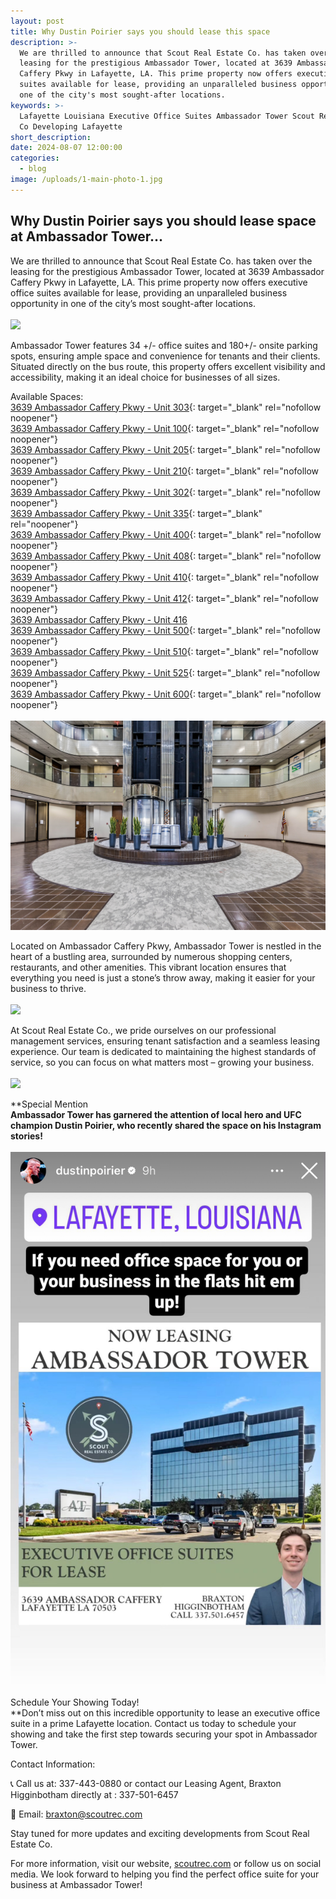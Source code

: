 ```yaml
---
layout: post
title: Why Dustin Poirier says you should lease this space
description: >-
  We are thrilled to announce that Scout Real Estate Co. has taken over the
  leasing for the prestigious Ambassador Tower, located at 3639 Ambassador
  Caffery Pkwy in Lafayette, LA. This prime property now offers executive office
  suites available for lease, providing an unparalleled business opportunity in
  one of the city's most sought-after locations.
keywords: >-
  Lafayette Louisiana Executive Office Suites Ambassador Tower Scout Real Estate
  Co Developing Lafayette
short_description:
date: 2024-08-07 12:00:00
categories:
  - blog
image: /uploads/1-main-photo-1.jpg
---
```

## **Why Dustin Poirier says you should lease space at Ambassador Tower...**

We are thrilled to announce that Scout Real Estate Co. has taken over the leasing for the prestigious Ambassador Tower, located at 3639 Ambassador Caffery Pkwy in Lafayette, LA. This prime property now offers executive office suites available for lease, providing an unparalleled business opportunity in one of the city’s most sought-after locations.<br><br>![](/uploads/3639ambcaf-9.jpg)

Ambassador Tower features 34 +/- office suites and 180+/- onsite parking spots, ensuring ample space and convenience for tenants and their clients. Situated directly on the bus route, this property offers excellent visibility and accessibility, making it an ideal choice for businesses of all sizes.

Available Spaces:<br>[3639 Ambassador Caffery Pkwy - Unit 303](https://listings.scoutrec.com/listing/3639-ambassador-caffery-parkway-unit-303-24007032/ "Unit 303"){: target="_blank" rel="nofollow noopener"}<br>[3639 Ambassador Caffery Pkwy - Unit 100](https://listings.scoutrec.com/listing/3639-ambassador-caffery-parkway-unit-100-24007345/ "Unit 100"){: target="_blank" rel="nofollow noopener"}<br>[3639 Ambassador Caffery Pkwy - Unit 205](https://listings.scoutrec.com/listing/3639-ambassador-caffery-parkway-unit-205-24007346/ "Unit 205"){: target="_blank" rel="nofollow noopener"}<br>[3639 Ambassador Caffery Pkwy - Unit 210](https://listings.scoutrec.com/listing/3639-ambassador-caffery-parkway-unit-210-24007347/ "Unit 210"){: target="_blank" rel="nofollow noopener"}<br>[3639 Ambassador Caffery Pkwy - Unit 302](https://listings.scoutrec.com/listing/3639-ambassador-caffery-parkway-unit-302-24007348/ "Unit 302"){: target="_blank" rel="nofollow noopener"}<br>[3639 Ambassador Caffery Pkwy - Unit 335](https://listings.scoutrec.com/listing/3639-ambassador-caffery-parkway-unit-335-24007349/ "Unit 335"){: target="_blank" rel="noopener"}<br>[3639 Ambassador Caffery Pkwy - Unit 400](https://listings.scoutrec.com/listing/3639-ambassador-caffery-parkway-unit-400-24007350/ "Unit 400"){: target="_blank" rel="nofollow noopener"}<br>[3639 Ambassador Caffery Pkwy - Unit 408](https://listings.scoutrec.com/listing/3639-ambassador-caffery-parkway-unit-408-24007351/ "Unit 408"){: target="_blank" rel="nofollow noopener"}<br>[3639 Ambassador Caffery Pkwy - Unit 410](https://listings.scoutrec.com/listing/3639-ambassador-caffery-parkway-unit-410-24007352/ "Unit 410"){: target="_blank" rel="nofollow noopener"}<br>[3639 Ambassador Caffery Pkwy - Unit 412](https://listings.scoutrec.com/listing/3639-ambassador-caffery-parkway-unit-412-24007353/ "Unit 412"){: target="_blank" rel="nofollow noopener"}<br>[3639 Ambassador Caffery Pkwy - Unit 416](https://listings.scoutrec.com/listing/3639-ambassador-caffery-parkway-unit-416-24007354/ "Unit 416")<br>[3639 Ambassador Caffery Pkwy - Unit 500](https://listings.scoutrec.com/listing/3639-ambassador-caffery-parkway-unit-500-24007355/ "Unit 500"){: target="_blank" rel="nofollow noopener"}<br>[3639 Ambassador Caffery Pkwy - Unit 510](https://listings.scoutrec.com/listing/3639-ambassador-caffery-parkway-unit-510-24007356/ "Unit 510"){: target="_blank" rel="nofollow noopener"}<br>[3639 Ambassador Caffery Pkwy - Unit 525](https://listings.scoutrec.com/listing/3639-ambassador-caffery-parkway-unit-525-24007357/ "Unit 525"){: target="_blank" rel="nofollow noopener"}<br>[3639 Ambassador Caffery Pkwy - Unit 600](https://listings.scoutrec.com/listing/3639-ambassador-caffery-parkway-unit-600-24007358/ "Unit 600"){: target="_blank" rel="nofollow noopener"}<br><br>![](/uploads/3639ambcaf-20.jpg)

Located on Ambassador Caffery Pkwy, Ambassador Tower is nestled in the heart of a bustling area, surrounded by numerous shopping centers, restaurants, and other amenities. This vibrant location ensures that everything you need is just a stone’s throw away, making it easier for your business to thrive.<br><br>![](/uploads/3639ambcaf-17.jpg)

At Scout Real Estate Co., we pride ourselves on our professional management services, ensuring tenant satisfaction and a seamless leasing experience. Our team is dedicated to maintaining the highest standards of service, so you can focus on what matters most – growing your business.<br><br>![](/uploads/3639ambcaf-56.jpg)

**Special Mention<br>**Ambassador Tower has garnered the attention of local hero and UFC champion Dustin Poirier, who recently shared the space on his Instagram stories!<br><br>![](/uploads/img-6761.jpg)**<br><br>Schedule Your Showing Today!<br>**Don’t miss out on this incredible opportunity to lease an executive office suite in a prime Lafayette location. Contact us today to schedule your showing and take the first step towards securing your spot in Ambassador Tower.

Contact Information:

📞 Call us at: 337-443-0880 or contact our Leasing Agent, Braxton Higginbotham directly at : 337-501-6457

📧 Email: braxton@scoutrec.com

Stay tuned for more updates and exciting developments from Scout Real Estate Co.

For more information, visit our website, [scoutrec.com](scoutrec.com%20) or follow us on social media. We look forward to helping you find the perfect office suite for your business at Ambassador Tower!